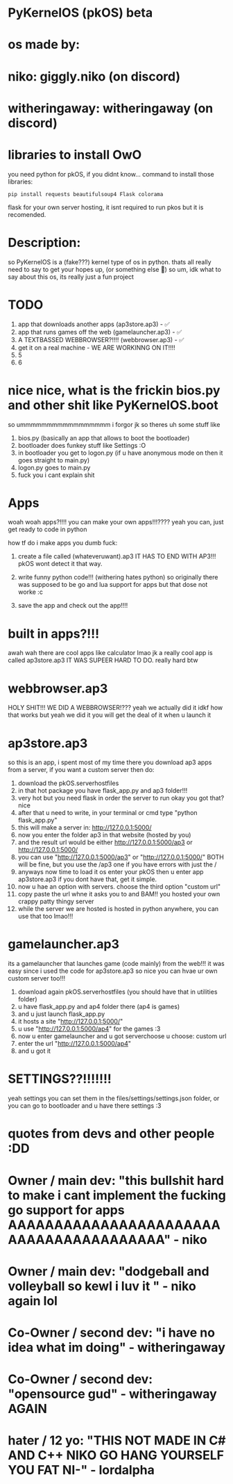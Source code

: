 # PyKernelOS (pkOS) beta
# os made by: 
# niko: giggly.niko (on discord)
# witheringaway: witheringaway (on discord)

# libraries to install OwO
you need python for pkOS, if you didnt know...
command to install those libraries:

``pip install requests beautifulsoup4 Flask colorama``

flask for your own server hosting, it isnt required to run pkos but it is recomended.

# Description: 
so PyKernelOS is a (fake???) kernel type of os in python.
thats all really need to say to get your hopes up, (or something else 🤨)
so um, idk what to say about this os, its really just a fun project 

# TODO
1. app that downloads another apps (ap3store.ap3) - ✅
2. app that runs games off the web (gamelauncher.ap3) - ✅
3. A TEXTBASSED WEBBROWSER?!!!! (webbrowser.ap3) - ✅
4. get it on a real machine - WE ARE WORKINNG ON IT!!!!
5. 5
6. 6

# nice nice, what is the frickin bios.py and other shit like PyKernelOS.boot
so ummmmmmmmmmmmmmmmm i forgor jk so theres uh some stuff like
1. bios.py (basically an app that allows to boot the bootloader)
2. bootloader does funkey stuff like Settings :O
3. in bootloader you get to logon.py (if u have anonymous mode on then it goes straight to main.py)
4. logon.py goes to main.py
6. fuck you i cant explain shit

# Apps
woah woah apps?!!!! you can make your own apps!!!????
yeah you can, just get ready to code in python

how tf do i make apps you dumb fuck:
1. create a file called (whateveruwant).ap3
IT HAS TO END WITH AP3!!! pkOS wont detect it that way.

2. write funny python code!!! (withering hates python)
so originally there was supposed to be go and lua support for apps
but that dose not worke :c 

3. save the app and check out the app!!!!

# built in apps?!!!
awah wah there are cool apps like calculator lmao
jk a really cool app is called ap3store.ap3
IT WAS SUPEER HARD TO DO.
really hard btw

# webbrowser.ap3
HOLY SHIT!!! WE DID A WEBBROWSER!???
yeah we actually did it
idkf how that works
but yeah
we did it
you will get the deal of it when u launch it

# ap3store.ap3
so this is an app, i spent most of my time there
you download ap3 apps from a server, if you want a custom server then do:
1. download the pkOS.serverhostfiles
2. in that hot package you have flask_app.py and ap3 folder!!!
3. very hot but you need flask in order the server to run okay you got that? nice
4. after that u need to write, in your terminal or cmd type "python flask_app.py"
5. this will make a server in: http://127.0.0.1:5000/
6. now you enter the folder ap3 in that website (hosted by you)
7. and the result url would be either http://127.0.0.1:5000/ap3 or http://127.0.0.1:5000/
8. you can use "http://127.0.0.1:5000/ap3" or "http://127.0.0.1:5000/" BOTH will be fine, but you use the /ap3 one if you have errors with just the /
9. anyways now time to load it os enter your pkOS then u enter app ap3store.ap3 if you dont have that, get it simple.
10. now u hae an option with servers. choose the third option "custom url"
11. copy paste the url whne it asks you to and BAM!! you hosted your own crappy patty thingy server
12. while the server we are hosted is hosted in python anywhere, you can use that too lmao!!!

# gamelauncher.ap3
its a gamelauncher that launches game (code mainly) from the web!!!
it was easy since i used the code for ap3store.ap3 so nice
you can hvae ur own custom server too!!!
1. download again pkOS.serverhostfiles (you should have that in utilities folder)
2. u have flask_app.py and ap4 folder there (ap4 is games)
3. and u just launch flask_app.py
4. it hosts a site "http://127.0.0.1:5000/"
5. u use "http://127.0.0.1:5000/ap4" for the games :3
6. now u enter gamelauncher and u got serverchoose u choose: custom url
7. enter the url "http://127.0.0.1:5000/ap4"
8. and u got it

# SETTINGS??!!!!!!!
yeah settings you can set them in the files/settings/settings.json folder, 
or you can go to bootloader and u have there settings :3

# quotes from devs and other people :DD
# Owner / main dev: "this bullshit hard to make i cant implement the fucking go support for apps AAAAAAAAAAAAAAAAAAAAAAAAAAAAAAAAAAAAAAAA" - niko
# Owner / main dev: "dodgeball and volleyball so kewl i luv it " - niko again lol
# Co-Owner / second dev: "i have no idea what im doing" - witheringaway
# Co-Owner / second dev: "opensource gud" - witheringaway AGAIN
# hater / 12 yo: "THIS NOT MADE IN C# AND C++ NIKO GO HANG YOURSELF YOU FAT NI-" - lordalpha
